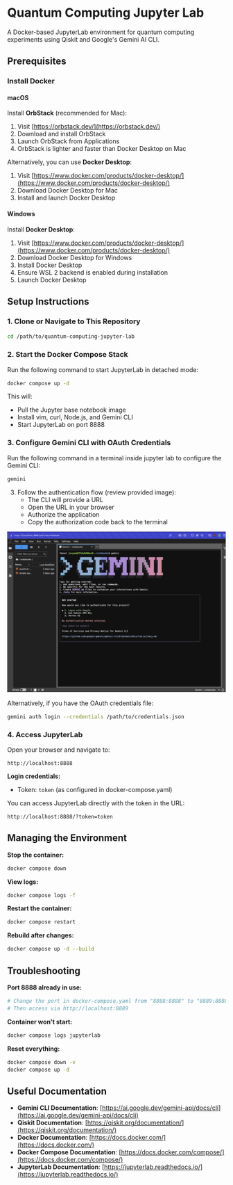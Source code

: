 # Quantum Computing Jupyter Lab

A Docker-based JupyterLab environment for quantum computing experiments using Qiskit and Google's Gemini AI CLI.

## Prerequisites

### Install Docker

#### **macOS**
Install **OrbStack** (recommended for Mac):
1. Visit [https://orbstack.dev/](https://orbstack.dev/)
2. Download and install OrbStack
3. Launch OrbStack from Applications
4. OrbStack is lighter and faster than Docker Desktop on Mac

Alternatively, you can use **Docker Desktop**:
1. Visit [https://www.docker.com/products/docker-desktop/](https://www.docker.com/products/docker-desktop/)
2. Download Docker Desktop for Mac
3. Install and launch Docker Desktop

#### **Windows**
Install **Docker Desktop**:
1. Visit [https://www.docker.com/products/docker-desktop/](https://www.docker.com/products/docker-desktop/)
2. Download Docker Desktop for Windows
3. Install Docker Desktop
4. Ensure WSL 2 backend is enabled during installation
5. Launch Docker Desktop

## Setup Instructions

### 1. Clone or Navigate to This Repository

```bash
cd /path/to/quantum-computing-jupyter-lab
```

### 2. Start the Docker Compose Stack

Run the following command to start JupyterLab in detached mode:

```bash
docker compose up -d
```

This will:
- Pull the Jupyter base notebook image
- Install vim, curl, Node.js, and Gemini CLI
- Start JupyterLab on port 8888

### 3. Configure Gemini CLI with OAuth Credentials

Run the following command in a terminal inside jupyter lab to configure the Gemini CLI:

```bash
gemini
```

3. Follow the authentication flow (review provided image):
   - The CLI will provide a URL
   - Open the URL in your browser
   - Authorize the application
   - Copy the authorization code back to the terminal

![Gemini CLI Authentication Flow](docs/images/gemini-cli-auth.png)

Alternatively, if you have the OAuth credentials file:

```bash
gemini auth login --credentials /path/to/credentials.json
```

### 4. Access JupyterLab

Open your browser and navigate to:

```
http://localhost:8888
```

**Login credentials:**
- Token: `token` (as configured in docker-compose.yaml)

You can access JupyterLab directly with the token in the URL:
```
http://localhost:8888/?token=token
```

## Managing the Environment

**Stop the container:**
```bash
docker compose down
```

**View logs:**
```bash
docker compose logs -f
```

**Restart the container:**
```bash
docker compose restart
```

**Rebuild after changes:**
```bash
docker compose up -d --build
```

## Troubleshooting

**Port 8888 already in use:**
```bash
# Change the port in docker-compose.yaml from "8888:8888" to "8889:8888"
# Then access via http://localhost:8889
```

**Container won't start:**
```bash
docker compose logs jupyterlab
```

**Reset everything:**
```bash
docker compose down -v
docker compose up -d
```

## Useful Documentation

- **Gemini CLI Documentation**: [https://ai.google.dev/gemini-api/docs/cli](https://ai.google.dev/gemini-api/docs/cli)
- **Qiskit Documentation**: [https://qiskit.org/documentation/](https://qiskit.org/documentation/)
- **Docker Documentation**: [https://docs.docker.com/](https://docs.docker.com/)
- **Docker Compose Documentation**: [https://docs.docker.com/compose/](https://docs.docker.com/compose/)
- **JupyterLab Documentation**: [https://jupyterlab.readthedocs.io/](https://jupyterlab.readthedocs.io/)
